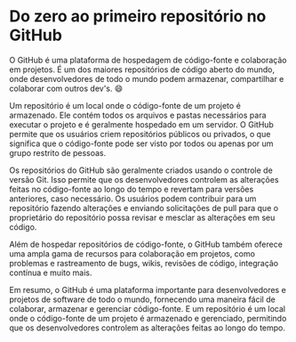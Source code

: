 # Do zero ao primeiro repositório no GitHub

O GitHub é uma plataforma de hospedagem de código-fonte e colaboração em projetos. É um dos maiores repositórios de código aberto do mundo, onde desenvolvedores de todo o mundo podem armazenar, compartilhar e colaborar com outros dev's. :smile:

Um repositório é um local onde o código-fonte de um projeto é armazenado. Ele contém todos os arquivos e pastas necessários para executar o projeto e é geralmente hospedado em um servidor. O GitHub permite que os usuários criem repositórios públicos ou privados, o que significa que o código-fonte pode ser visto por todos ou apenas por um grupo restrito de pessoas.

Os repositórios do GitHub são geralmente criados usando o controle de versão Git. Isso permite que os desenvolvedores controlem as alterações feitas no código-fonte ao longo do tempo e revertam para versões anteriores, caso necessário. Os usuários podem contribuir para um repositório fazendo alterações e enviando solicitações de pull para que o proprietário do repositório possa revisar e mesclar as alterações em seu código.

Além de hospedar repositórios de código-fonte, o GitHub também oferece uma ampla gama de recursos para colaboração em projetos, como problemas e rastreamento de bugs, wikis, revisões de código, integração contínua e muito mais.

Em resumo, o GitHub é uma plataforma importante para desenvolvedores e projetos de software de todo o mundo, fornecendo uma maneira fácil de colaborar, armazenar e gerenciar código-fonte. E um repositório é um local onde o código-fonte de um projeto é armazenado e gerenciado, permitindo que os desenvolvedores controlem as alterações feitas ao longo do tempo.